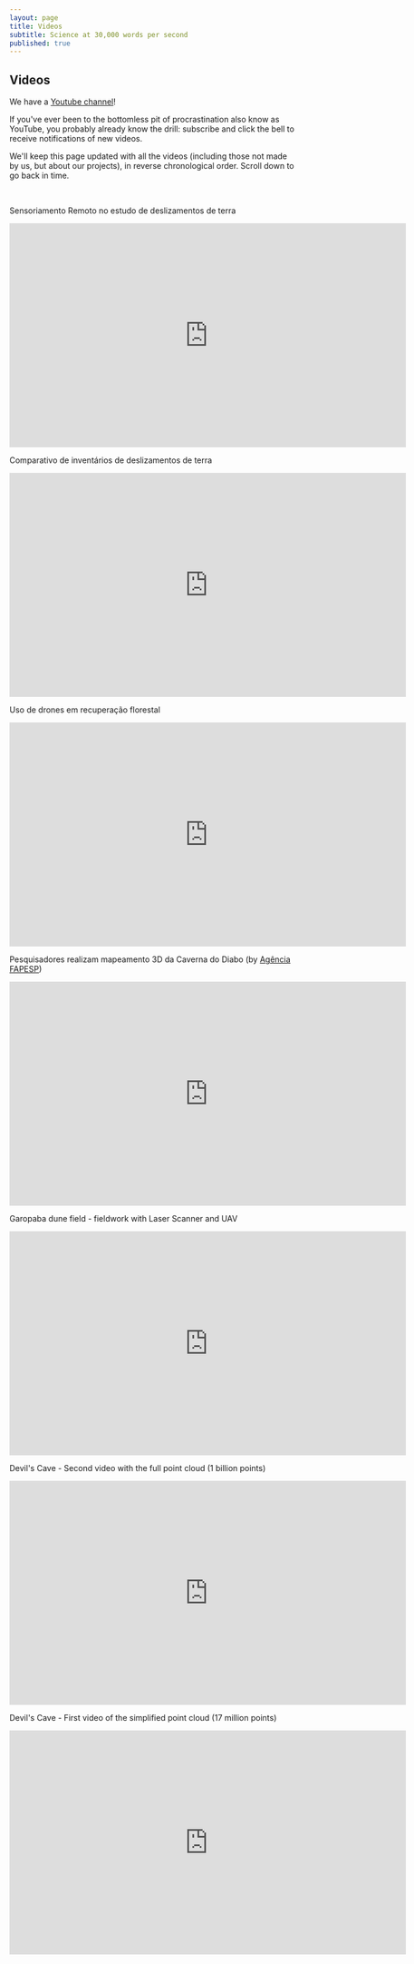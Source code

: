 ```yaml
---
layout: page
title: Videos
subtitle: Science at 30,000 words per second
published: true
---
```

## Videos
We have a [Youtube channel](https://www.youtube.com/channel/UCWKii6esTHtTJ0jJcKeNdBQ)!

If you've ever been to the bottomless pit of procrastination also know as YouTube, you probably already know the drill: subscribe and click the bell to receive notifications of new videos.  

We'll keep this page updated with all the videos (including those not made by us, but about our projects), in reverse chronological order. Scroll down to go back in time.    


&nbsp;&nbsp;

Sensoriamento Remoto no estudo de deslizamentos de terra   
<iframe width="700" height="395" src="https://www.youtube.com/embed/vgR69PpUadk" frameborder="0" allow="accelerometer; autoplay; encrypted-media; gyroscope; picture-in-picture" allowfullscreen></iframe>
<br>

Comparativo de inventários de deslizamentos de terra  
<iframe width="700" height="395" src="https://www.youtube.com/embed/Qq0pb4fWxaA" frameborder="0" allow="accelerometer; autoplay; encrypted-media; gyroscope; picture-in-picture" allowfullscreen></iframe>
<br>

Uso de drones em recuperação florestal  
<iframe width="700" height="395" src="https://www.youtube.com/embed/OvqemJBT_L4" frameborder="0" allow="accelerometer; autoplay; encrypted-media; gyroscope; picture-in-picture" allowfullscreen></iframe>
<br>

Pesquisadores realizam mapeamento 3D da Caverna do Diabo (by [Agência FAPESP](http://agencia.fapesp.br/pesquisadores-realizam-mapeamento-3d-da-caverna-do-diabo/30966/))   
<iframe width="700" height="395" src="https://www.youtube.com/embed/GAReBMfJetY" frameborder="0" allow="accelerometer; autoplay; encrypted-media; gyroscope; picture-in-picture" allowfullscreen></iframe>

Garopaba dune field - fieldwork with Laser Scanner and UAV   
<iframe width="700" height="395" src="https://www.youtube.com/embed/rATNm1UiQjc" frameborder="0" allow="accelerometer; autoplay; encrypted-media; gyroscope; picture-in-picture" allowfullscreen></iframe>
<br>

Devil's Cave - Second video with the full point cloud (1 billion points)   
<iframe width="700" height="395" src="https://www.youtube.com/embed/giInjKLo17A" frameborder="0" allow="accelerometer; autoplay; encrypted-media; gyroscope; picture-in-picture" allowfullscreen></iframe>
<br>

Devil's Cave - First video of the simplified point cloud (17 million points)   
<iframe width="700" height="395" src="https://www.youtube.com/embed/m2YZiTzs0yY" frameborder="0" allow="accelerometer; autoplay; encrypted-media; gyroscope; picture-in-picture" allowfullscreen></iframe>



